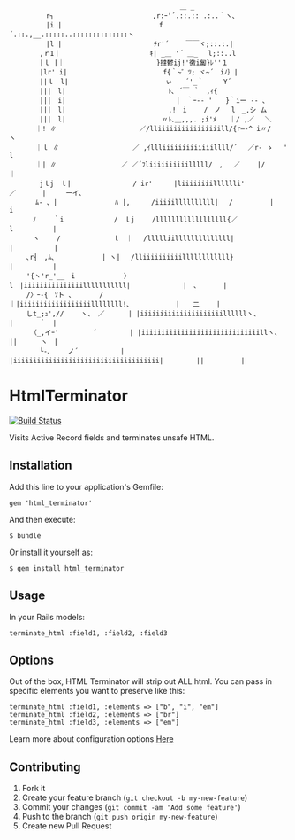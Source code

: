 ```
　　　　　　　　　　　　　　　　　　　　　　　　　　＿ _
　　　　　 r┐　　　　　　　　　　　　　　　,r:ｰ'´.::.:: .:..｀ヽ、
　　　　　 |i |　　　　　　　　　　　 　 　 f´.::.,__.:::::..::::::::::::::ヽ
　　　　　 |l |　　　　　　　　　　　　　　ﾁr'´　　 ￣￣ヾ;::.:.|
　　　　 ,ｒ1｜　　　　　　　　　　　　　 ｷ| _＿ '´ ＿_ 　l;::..l
　　　　 |ｌ |｜　　　　　　　　　　　　　　}撻鬱ij!'徼i匐}ﾚ''１
　　　　 |lr' i|　　　　　　　　　　　　　 　f{｀~゛ﾂ; ヾ~´　iﾉ｝|
　　　　 ||ｌ　l|　　　　　　　　　　　 　 　 ぃ　　´'_｀　　　Y´
　　　　 |||　l|　　　　　　　　　　　　　　　 ﾄ､ ´￣ ｀　,ｨ{
　　　　 |||　i|　　　　　 　 　 　 　 　 　 　 |　｀ｰ-‐ '　　}｀iー -- ､
　　　　 |||　l|　　　　　　　　　　　　　　　 ,!　i　　 /　ノ　 l　_,シ ム
　　　　 |||　l|　　　　　　　　　　　　　　 〃ﾄ､＿,,,. ;i'ﾒ　　｜/ ,／　 ＼
　　　　｜! ∥　　　　　　　　　　　　 ／/lliiiiiiiiiiiiiiiill/{r―‐^ i〃/　　　 ヽ
　　　　｜ｌ ∥　　　　　　　　　 　 ／ ,ｲllliiiiiiiiiiiiillll/´　 ／r- ゝ 　' 　 　 l
　　　　｜| ∥　　　　　　 　 　 ／ ／´ﾌliiiiiiiiiilllll/　, 　／　　 |/　　　　｜
　　　　 jｌj　ｌ|　　　　 　 　 　 / ir'　 　 |liiiiiiiilllllli'　　／　　　　|　　　ーイ、
　　　　ﾑ- 、|　　　　　 　 　 ﾊ |, 　　 /iiiiillllllllll|　 /　　　　　 |　　　　　　i
　　　 ﾉ　　 ｀i　　　　　　　 /　ｌj　　 /llllllllllllllllll{／　　　　　　 l　　　　　　|
　　　 ヽ　　 /　 　 　 　 　 ｌ　｜　 /llllliillllllllllllll|　　　　　　 　 |　　　　 　 |
　　 ､r┤　,ﾑ､　　　　　 　 | ヽ|　 /lliiiiiiiiiillllllllllll}　　　 　 　 　 |　　　　　　|
　　 '{ヽ'r_'__　i　　 　 　 　 〉　 l　|iiiiiiiiiiiiiiilllllllllll|　　　　　　　　|　、　　　　|
　　 /〉ｰ-{　ｿト 、　　 　 / 　 ｜|iiiiiiiiiiiiiiiiiillllllll!、　　　　　　　|　　二　　 |
　　 しt_;ｭ',//　　 ヽ、 ／　　　 | |iiiiiiiiiiiiiiiiiiiiillllllヽ、　　　　 　 |　　　　｀　|
　 　 （_,イｰ'　　　 　 ´　　　　　| |iiiiiiiiiiiiiiiiiiiiiiiiiiiiiillヽ、　　　　 ||　　　 ヽ　|
　　　　 └-､ 　　ノ´　 　 　 　 | |iiiiiiiiiiiiiiiiiiiiiiiiiiiiiiiiiiiii|　　　　　||　　　　　 |
```

# HtmlTerminator

[![Build Status](https://travis-ci.org/polleverywhere/html_terminator.png?branch=master)](https://travis-ci.org/polleverywhere/html_terminator)

Visits Active Record fields and terminates unsafe HTML.

## Installation

Add this line to your application's Gemfile:

    gem 'html_terminator'

And then execute:

    $ bundle

Or install it yourself as:

    $ gem install html_terminator

## Usage

In your Rails models:

    terminate_html :field1, :field2, :field3

## Options

Out of the box, HTML Terminator will strip out ALL html. You can pass in specific elements you want to preserve like this:

    terminate_html :field1, :elements => ["b", "i", "em"]
    terminate_html :field2, :elements => ["br"]
    terminate_html :field3, :elements => ["em"]

Learn more about configuration options [Here](https://github.com/rgrove/sanitize#custom-configuration)

## Contributing

1. Fork it
2. Create your feature branch (`git checkout -b my-new-feature`)
3. Commit your changes (`git commit -am 'Add some feature'`)
4. Push to the branch (`git push origin my-new-feature`)
5. Create new Pull Request
